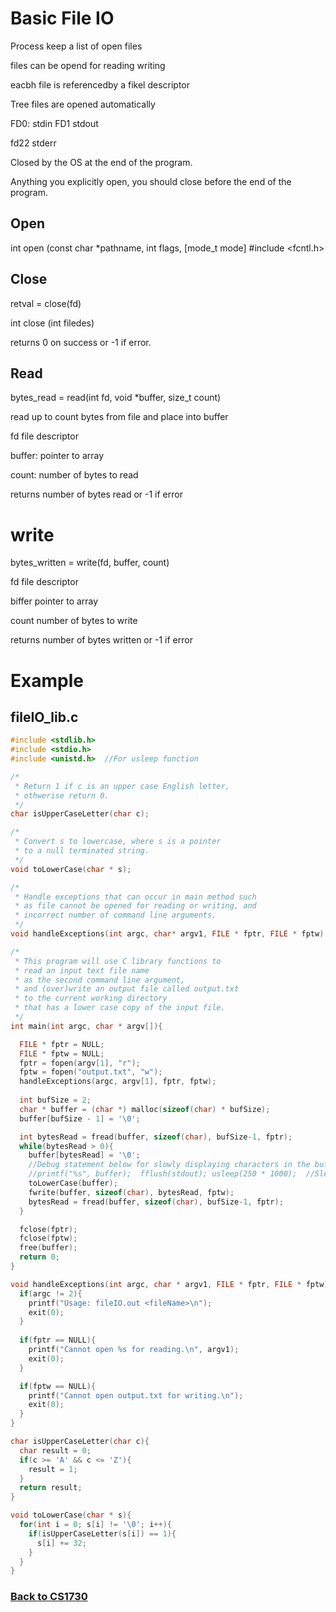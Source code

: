 # Basic File IO

Process keep a list of open files

files can be opend for reading writing

eacbh file is referencedby a fikel descriptor

Tree files are opened automatically

FD0: stdin
FD1 stdout

fd22 stderr

Closed by the OS at the end of the program.


Anything you explicitly open, you should close before the end of the program.


## Open

int open (const char *pathname, int flags, [mode_t mode]
#include <fcntl.h>


## Close
retval = close(fd)

int close (int filedes)

returns 0 on success or -1 if error.

## Read

bytes_read = read(int fd, void *buffer, size_t count)

read up to count bytes from file and place into buffer

fd file descriptor

buffer: pointer to array

count: number of bytes to read

returns number of bytes read or -1 if error

# write

bytes_written = write(fd, buffer, count)

fd file descriptor

biffer pointer to array

count number of bytes to write

returns number of bytes written or -1 if error

# Example
## fileIO_lib.c
```c
#include <stdlib.h>
#include <stdio.h>
#include <unistd.h>  //For usleep function

/*
 * Return 1 if c is an upper case English letter,
 * othwerise return 0.
 */
char isUpperCaseLetter(char c);

/*
 * Convert s to lowercase, where s is a pointer
 * to a null terminated string.
 */
void toLowerCase(char * s);

/*
 * Handle exceptions that can occur in main method such
 * as file cannot be opened for reading or writing, and
 * incorrect number of command line arguments.
 */
void handleExceptions(int argc, char* argv1, FILE * fptr, FILE * fptw);

/*
 * This program will use C library functions to 
 * read an input text file name
 * as the second command line argument,
 * and (over)write an output file called output.txt
 * to the current working directory 
 * that has a lower case copy of the input file.
 */
int main(int argc, char * argv[]){

  FILE * fptr = NULL;
  FILE * fptw = NULL;
  fptr = fopen(argv[1], "r");
  fptw = fopen("output.txt", "w");  
  handleExceptions(argc, argv[1], fptr, fptw);
  
  int bufSize = 2;
  char * buffer = (char *) malloc(sizeof(char) * bufSize);
  buffer[bufSize - 1] = '\0';

  int bytesRead = fread(buffer, sizeof(char), bufSize-1, fptr);
  while(bytesRead > 0){
    buffer[bytesRead] = '\0';
    //Debug statement below for slowly displaying characters in the buffer
    //printf("%s", buffer);  fflush(stdout); usleep(250 * 1000);  //Sleep for 250 ms
    toLowerCase(buffer);
    fwrite(buffer, sizeof(char), bytesRead, fptw);
    bytesRead = fread(buffer, sizeof(char), bufSize-1, fptr);
  }

  fclose(fptr);
  fclose(fptw);
  free(buffer);
  return 0;
}

void handleExceptions(int argc, char * argv1, FILE * fptr, FILE * fptw){
  if(argc != 2){
    printf("Usage: fileIO.out <fileName>\n");
    exit(0);
  }
  
  if(fptr == NULL){
    printf("Cannot open %s for reading.\n", argv1);
    exit(0);
  }

  if(fptw == NULL){
    printf("Cannot open output.txt for writing.\n");
    exit(0);
  }
}

char isUpperCaseLetter(char c){
  char result = 0;
  if(c >= 'A' && c <= 'Z'){
    result = 1;
  }
  return result;
}

void toLowerCase(char * s){
  for(int i = 0; s[i] != '\0'; i++){
    if(isUpperCaseLetter(s[i]) == 1){
      s[i] += 32; 
    }
  }
}


```

### [Back to CS1730](https://coryborek.github.io/classes/cs1730/)
